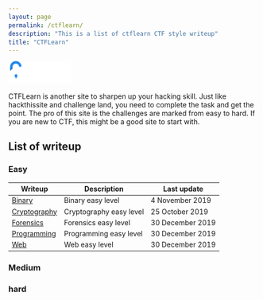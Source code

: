 ```yaml
---
layout: page
permalink: /ctflearn/
description: "This is a list of ctflearn CTF style writeup"
title: "CTFLearn"
---
```


<img alt="logo" src="/assets/images/ctflearn/logo.png" width="25%" />

CTFLearn is another site to sharpen up your hacking skill. Just like hackthissite and challenge land, you need to complete the task and get the point. The pro of this site is the challenges are marked from easy to hard. If you are new to CTF, this might be a good site to start with.

## List of writeup

### Easy

Writeup | Description | Last update
--------|-------------|---------
[Binary](/posts/thm/binary-easy) | Binary easy level | 4 November 2019
[Cryptography](/posts/thm/cryptography-easy) | Cryptography easy level | 25 October 2019
[Forensics](/posts/thm/forensics-easy) | Forensics easy level | 30 December 2019
[Programming](/posts/thm/programming-easy) | Programming easy level | 30 December 2019
[Web](/posts/thm/web-easy) | Web easy level | 30 December 2019


### Medium

### hard
